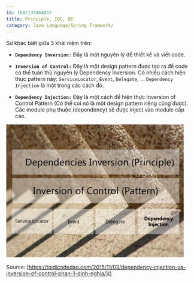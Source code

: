 ```yaml
---
id: 1647139464817
title: Principle, IOC, DI
category: Java Language/Spring Framwork/
---
```


Sự khác biệt giữa 3 khái niệm trên:

* **`Dependency Inversion:`** Đây là một nguyên lý để thiết kế và viết code.

* **`Inversion of Control:`** Đây là một design pattern được tạo ra để code có thể tuân thủ nguyên lý Dependency Inversion. Có nhiều cách hiện thực pattern này: `ServiceLocator`, `Event`, `Delegate`, … `Dependency Injection` là một trong các cách đó.

* **`Dependency Injection:`** Đây là một cách để hiện thực Inversion of Control Pattern (Có thể coi nó là một design pattern riêng cũng được). Các module phụ thuộc (dependency) sẽ được inject vào module cấp cao.

![ioc-and-mapper-in-c-6-638.webp](https://raw.githubusercontent.com/cuongphuong/memo_data/main/Images/1647139444793_ioc-and-mapper-in-c-6-638.webp)


Source: [https://toidicodedao.com/2015/11/03/dependency-injection-va-inversion-of-control-phan-1-dinh-nghia/]()